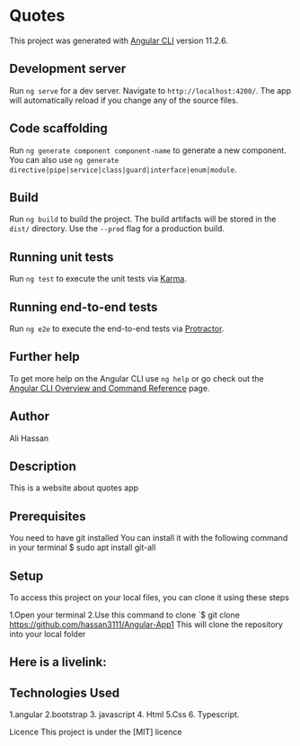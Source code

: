 # Quotes

This project was generated with [Angular CLI](https://github.com/angular/angular-cli) version 11.2.6.

## Development server

Run `ng serve` for a dev server. Navigate to `http://localhost:4200/`. The app will automatically reload if you change any of the source files.

## Code scaffolding

Run `ng generate component component-name` to generate a new component. You can also use `ng generate directive|pipe|service|class|guard|interface|enum|module`.

## Build

Run `ng build` to build the project. The build artifacts will be stored in the `dist/` directory. Use the `--prod` flag for a production build.

## Running unit tests

Run `ng test` to execute the unit tests via [Karma](https://karma-runner.github.io).

## Running end-to-end tests

Run `ng e2e` to execute the end-to-end tests via [Protractor](http://www.protractortest.org/).

## Further help

To get more help on the Angular CLI use `ng help` or go check out the [Angular CLI Overview and Command Reference](https://angular.io/cli) page.


 ## Author
 Ali Hassan

## Description
This is a website about  quotes app

## Prerequisites
You need to have git installed You can install it with the following command in your terminal $ sudo apt install git-all

## Setup
To access this project on your local files, you can clone it using these steps

1.Open your terminal
2.Use this command 
to clone `$ git clone https://github.com/hassan3111/Angular-App1
This will clone the repository into your local folder



## Here is a livelink:




## Technologies Used

1.angular 2.bootstrap  3. javascript 4. Html 5.Css  6. Typescript.

Licence
This project is under the [MIT] licence

